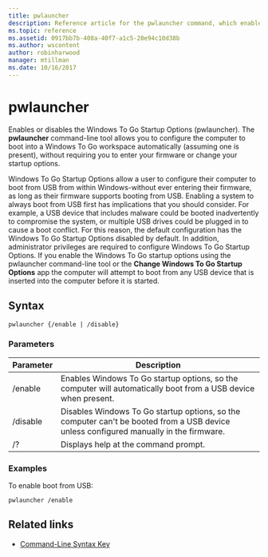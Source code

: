 ```yaml
---
title: pwlauncher
description: Reference article for the pwlauncher command, which enables or disables the Windows To Go Startup Options (pwlauncher).
ms.topic: reference
ms.assetid: 0917bb7b-408a-40f7-a1c5-20e94c10d38b
ms.author: wscontent
author: robinharwood
manager: mtillman
ms.date: 10/16/2017
---
```


# pwlauncher

Enables or disables the Windows To Go Startup Options (pwlauncher). The **pwlauncher** command-line tool allows you to configure the computer to boot into a Windows To Go workspace automatically (assuming one is present), without requiring you to enter your firmware or change your startup options.

Windows To Go Startup Options allow a user to configure their computer to boot from USB from within Windows-without ever entering their firmware, as long as their firmware supports booting from USB. Enabling a system to always boot from USB first has implications that you should consider. For example, a USB device that includes malware could be booted inadvertently to compromise the system, or multiple USB drives could be plugged in to cause a boot conflict. For this reason, the default configuration has the Windows To Go Startup Options disabled by default. In addition, administrator privileges are required to configure Windows To Go Startup Options. If you enable the Windows To Go startup options using the pwlauncher command-line tool or the **Change Windows To Go Startup Options** app the computer will attempt to boot from any USB device that is inserted into the computer before it is started.

## Syntax

```
pwlauncher {/enable | /disable}
```

### Parameters

| Parameter | Description |
|--|--|
| /enable | Enables Windows To Go startup options, so the computer will automatically boot from a USB device when present. |
| /disable | Disables Windows To Go startup options, so the computer can't be booted from a USB device unless configured manually in the firmware. |
| /? | Displays help at the command prompt. |

### Examples

To enable boot from USB:

```
pwlauncher /enable
```

## Related links

- [Command-Line Syntax Key](command-line-syntax-key.md)
